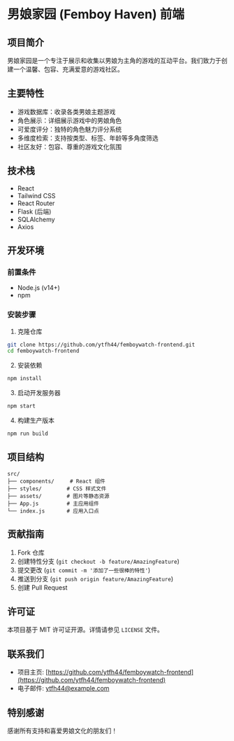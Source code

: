 # 男娘家园 (Femboy Haven) 前端

## 项目简介

男娘家园是一个专注于展示和收集以男娘为主角的游戏的互动平台。我们致力于创建一个温馨、包容、充满爱意的游戏社区。

## 主要特性

- 游戏数据库：收录各类男娘主题游戏
- 角色展示：详细展示游戏中的男娘角色
- 可爱度评分：独特的角色魅力评分系统
- 多维度检索：支持按类型、标签、年龄等多角度筛选
- 社区友好：包容、尊重的游戏文化氛围

## 技术栈

- React
- Tailwind CSS
- React Router
- Flask (后端)
- SQLAlchemy
- Axios

## 开发环境

### 前置条件

- Node.js (v14+)
- npm

### 安装步骤

1. 克隆仓库
```bash
git clone https://github.com/ytfh44/femboywatch-frontend.git
cd femboywatch-frontend
```

2. 安装依赖
```bash
npm install
```

3. 启动开发服务器
```bash
npm start
```

4. 构建生产版本
```bash
npm run build
```

## 项目结构

```
src/
├── components/     # React 组件
├── styles/        # CSS 样式文件
├── assets/        # 图片等静态资源
├── App.js         # 主应用组件
└── index.js       # 应用入口点
```

## 贡献指南

1. Fork 仓库
2. 创建特性分支 (`git checkout -b feature/AmazingFeature`)
3. 提交更改 (`git commit -m '添加了一些很棒的特性'`)
4. 推送到分支 (`git push origin feature/AmazingFeature`)
5. 创建 Pull Request

## 许可证

本项目基于 MIT 许可证开源。详情请参见 `LICENSE` 文件。

## 联系我们

- 项目主页: [https://github.com/ytfh44/femboywatch-frontend](https://github.com/ytfh44/femboywatch-frontend)
- 电子邮件: ytfh44@example.com

## 特别感谢

感谢所有支持和喜爱男娘文化的朋友们！
